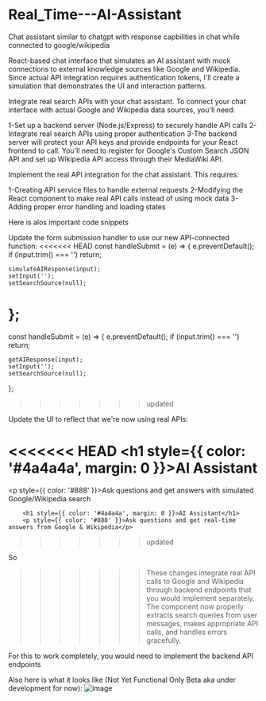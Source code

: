 # Real_Time---AI-Assistant

 Chat assistant similar to chatgpt with response capbilities in chat while connected to google/wikipedia

 React-based chat interface that simulates an AI assistant with mock connections to external knowledge sources like Google and Wikipedia. Since actual API integration requires authentication tokens, I'll create a simulation that demonstrates the UI and interaction patterns.

 Integrate real search APIs with your chat assistant.
To connect your chat interface with actual Google and Wikipedia data sources, you'll need:

1-Set up a backend server (Node.js/Express) to securely handle API calls
2-Integrate real search APIs using proper authentication
3-The backend server will protect your API keys and provide endpoints for your React frontend to call. You'll need to register for Google's Custom Search JSON API and set up Wikipedia API access through their MediaWiki API.

Implement the real API integration for the chat assistant. This requires:

1-Creating API service files to handle external requests
2-Modifying the React component to make real API calls instead of using mock data
3-Adding proper error handling and loading states

Here is alos important code snippets

Update the form submission handler to use our new API-connected function:
<<<<<<< HEAD
  const handleSubmit = (e) => {
    e.preventDefault();
    if (input.trim() === '') return;
    
    simulateAIResponse(input);
    setInput('');
    setSearchSource(null);
  };
=======
  const handleSubmit = (e) => {
    e.preventDefault();
    if (input.trim() === '') return;
    
    getAIResponse(input);
    setInput('');
    setSearchSource(null);
  };
>>>>>>> updated


Update the UI to reflect that we're now using real APIs:

<<<<<<< HEAD
        <h1 style={{ color: '#4a4a4a', margin: 0 }}>AI Assistant</h1>
        <p style={{ color: '#888' }}>Ask questions and get answers with simulated Google/Wikipedia search</p>
=======
        <h1 style={{ color: '#4a4a4a', margin: 0 }}>AI Assistant</h1>
        <p style={{ color: '#888' }}>Ask questions and get real-time answers from Google & Wikipedia</p>
>>>>>>> updated


So
>>>>>>> These changes integrate real API calls to Google and Wikipedia through backend endpoints that you would implement separately. The component now properly extracts search queries from user messages, makes appropriate API calls, and handles errors gracefully.

For this to work completely, you would need to implement the backend API endpoints
>>>>>>> 



Also here is what it looks like (Not Yet Functional Only Beta aka under development for now):
![image](https://github.com/user-attachments/assets/96202127-af59-4b5a-9c91-d693021b6746)
